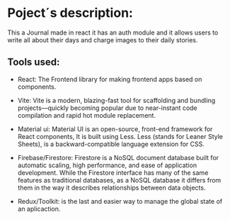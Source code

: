 # Poject´s description:

This a Journal made in react it has an auth module and it allows users to write 
all about their days and charge images to their daily stories.

## Tools used:

* React: The Frontend library for making frontend apps based on components.

* Vite: Vite is a modern, blazing-fast tool for scaffolding and bundling projects—quickly becoming popular due to near-instant code compilation and rapid hot module replacement.

* Material ui: Material UI is an open-source, front-end framework for React components, It is built using Less. Less (stands for Leaner Style Sheets), is a backward-compatible language extension for CSS.

* Firebase/Firestore: Firestore is a NoSQL document database built for automatic scaling, high performance, and ease of application development. While the Firestore interface has many of the same features as traditional databases, as a NoSQL database it differs from them in the way it describes relationships between data objects.

* Redux/Toolkit: is the last and easier way to manage the global state of an aplicaction. 